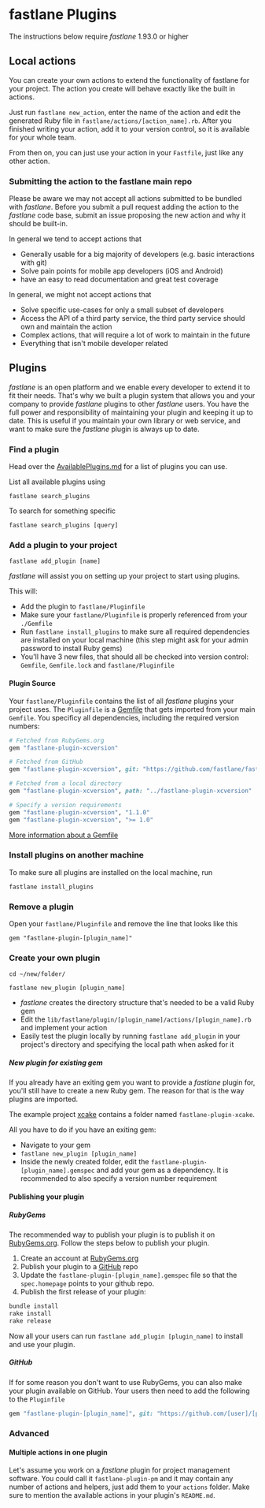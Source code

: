 # fastlane Plugins

The instructions below require _fastlane_ 1.93.0 or higher

## Local actions

You can create your own actions to extend the functionality of fastlane for your project. The action you create will behave exactly like the built in actions.

Just run `fastlane new_action`, enter the name of the action and edit the generated Ruby file in `fastlane/actions/[action_name].rb`. After you finished writing your action, add it to your version control, so it is available for your whole team.

From then on, you can just use your action in your `Fastfile`, just like any other action.

### Submitting the action to the fastlane main repo

Please be aware we may not accept all actions submitted to be bundled with _fastlane_. Before you submit a pull request adding the action to the _fastlane_ code base, submit an issue proposing the new action and why it should be built-in.

In general we tend to accept actions that

- Generally usable for a big majority of developers (e.g. basic interactions with git)
- Solve pain points for mobile app developers (iOS and Android)
- have an easy to read documentation and great test coverage

In general, we might not accept actions that

- Solve specific use-cases for only a small subset of developers
- Access the API of a third party service, the third party service should own and maintain the action
- Complex actions, that will require a lot of work to maintain in the future
- Everything that isn't mobile developer related

## Plugins

_fastlane_ is an open platform and we enable every developer to extend it to fit their needs. That's why we built a plugin system that allows you and your company to provide _fastlane_ plugins to other _fastlane_ users. You have the full power and responsibility of maintaining your plugin and keeping it up to date. This is useful if you maintain your own library or web service, and want to make sure the _fastlane_ plugin is always up to date.

### Find a plugin

Head over the [AvailablePlugins.md](https://github.com/fastlane/fastlane/blob/master/fastlane/docs/AvailablePlugins.md) for a list of plugins you can use.

List all available plugins using

```
fastlane search_plugins
```

To search for something specific 
```
fastlane search_plugins [query]
```

### Add a plugin to your project

```
fastlane add_plugin [name]
```

_fastlane_ will assist you on setting up your project to start using plugins.

This will:

- Add the plugin to `fastlane/Pluginfile`
- Make sure your `fastlane/Pluginfile` is properly referenced from your `./Gemfile`
- Run `fastlane install_plugins` to make sure all required dependencies are installed on your local machine (this step might ask for your admin password to install Ruby gems)
- You'll have 3 new files, that should all be checked into version control: `Gemfile`, `Gemfile.lock` and `fastlane/Pluginfile`

#### Plugin Source

Your `fastlane/Pluginfile` contains the list of all _fastlane_ plugins your project uses. The `Pluginfile` is a [Gemfile](http://bundler.io/gemfile.html) that gets imported from your main `Gemfile`.
You specificy all dependencies, including the required version numbers:

```ruby
# Fetched from RubyGems.org
gem "fastlane-plugin-xcversion"

# Fetched from GitHub
gem "fastlane-plugin-xcversion", git: "https://github.com/fastlane/fastlane-plugin-xcversion"

# Fetched from a local directory
gem "fastlane-plugin-xcversion", path: "../fastlane-plugin-xcversion"

# Specify a version requirements
gem "fastlane-plugin-xcversion", "1.1.0"
gem "fastlane-plugin-xcversion", ">= 1.0"
```

[More information about a Gemfile](http://bundler.io/gemfile.html)

### Install plugins on another machine

To make sure all plugins are installed on the local machine, run

```
fastlane install_plugins
```

### Remove a plugin

Open your `fastlane/Pluginfile` and remove the line that looks like this

```
gem "fastlane-plugin-[plugin_name]"
```

### Create your own plugin

```
cd ~/new/folder/

fastlane new_plugin [plugin_name]
```

- _fastlane_ creates the directory structure that's needed to be a valid Ruby gem
- Edit the `lib/fastlane/plugin/[plugin_name]/actions/[plugin_name].rb` and implement your action
- Easily test the plugin locally by running `fastlane add_plugin` in your project's directory and specifying the local path when asked for it

##### New plugin for existing gem

If you already have an exiting gem you want to provide a _fastlane_ plugin for, you'll still have to create a new Ruby gem. The reason for that is the way plugins are imported.

The example project [xcake](https://github.com/jcampbell05/xcake) contains a folder named `fastlane-plugin-xcake`.

All you have to do if you have an exiting gem:

- Navigate to your gem
- `fastlane new_plugin [plugin_name]`
- Inside the newly created folder, edit the `fastlane-plugin-[plugin_name].gemspec` and add your gem as a dependency. It is recommended to also specify a version number requirement

#### Publishing your plugin

##### RubyGems

The recommended way to publish your plugin is to publish it on [RubyGems.org](https://rubygems.org). Follow the steps below to publish your plugin.

1. Create an account at [RubyGems.org](https://rubygems.org)
2. Publish your plugin to a [GitHub](https://github.com) repo
3. Update the `fastlane-plugin-[plugin_name].gemspec` file so that the `spec.homepage` points to your github repo.
4. Publish the first release of your plugin:
```sh
bundle install
rake install
rake release
```

Now all your users can run `fastlane add_plugin [plugin_name]` to install and use your plugin.

##### GitHub

If for some reason you don't want to use RubyGems, you can also make your plugin available on GitHub. Your users then need to add the following to the `Pluginfile`

```ruby
gem "fastlane-plugin-[plugin_name]", git: "https://github.com/[user]/[plugin_name]"
```

### Advanced

#### Multiple actions in one plugin

Let's assume you work on a _fastlane_ plugin for project management software. You could call it `fastlane-plugin-pm` and it may contain any number of actions and helpers, just add them to your `actions` folder. Make sure to mention the available actions in your plugin's `README.md`.
